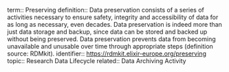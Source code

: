 term:: Preserving
definition:: Data preservation consists of a series of activities necessary to ensure safety, integrity and accessibility of data for as long as necessary, even decades. Data preservation is indeed more than just data storage and backup, since data can be stored and backed up without being preserved. Data preservation prevents data from becoming unavailable and unusable over time through appropriate steps (definition source: RDMkit).
identifier:: https://rdmkit.elixir-europe.org/preserving
topic:: Research Data Lifecycle
related:: Data Archiving Activity